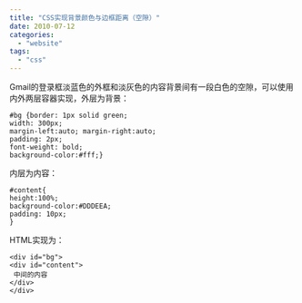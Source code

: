 ```yaml
---
title: "CSS实现背景颜色与边框距离（空隙）"
date: 2010-07-12
categories: 
  - "website"
tags: 
  - "css"
---
```


Gmail的登录框淡蓝色的外框和淡灰色的内容背景间有一段白色的空隙，可以使用内外两层容器实现，外层为背景：

```
#bg {border: 1px solid green; 
width: 300px; 
margin-left:auto; margin-right:auto;
padding: 2px; 
font-weight: bold; 
background-color:#fff;}
```

内层为内容：

```
#content{
height:100%;
background-color:#DDDEEA;
padding: 10px;
}
```

HTML实现为：

```
<div id="bg">
<div id="content">
 中间的内容
</div>
</div>
```
